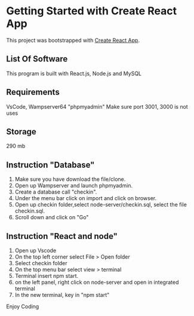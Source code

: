 # Getting Started with Create React App

This project was bootstrapped with [Create React App](https://github.com/facebook/create-react-app).

## List Of Software

This program is built with React.js, Node.js and MySQL

## Requirements

VsCode, Wampserver64 "phpmyadmin"
Make sure port 3001, 3000 is not uses

## Storage

290 mb

## Instruction "Database"
1. Make sure you have download the file/clone.
2. Open up Wampserver and launch phpmyadmin.
3. Create a database call "checkin".
4. Under the menu bar click on import and click on browser.
5. Open up checkin folder,select node-server/checkin.sql, select the file checkin.sql.
6. Scroll down and click on "Go"


## Instruction "React and node"
1. Open up Vscode
2. On the top left corner select File > Open folder
3. Select checkin folder
4. On the top menu bar select view > terminal
5. Terminal insert npm start. 
6. on the left panel, right click on node-server and open in integrated terminal
7. In the new terminal, key in "npm start"

Enjoy Coding 
